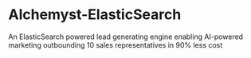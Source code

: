 # Alchemyst-ElasticSearch
An ElasticSearch powered lead generating engine enabling AI-powered marketing outbounding 10 sales representatives in 90% less cost
